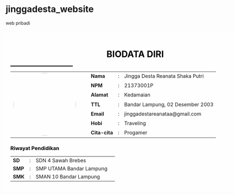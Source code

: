 # jinggadesta_website
web pribadi
<!DOCTYPE html>
<html>
<head>
<title>My Biodata</title>
<style>
.wrap{
background-color:rgba(255,255,255,0.7);
width: 800px;
color:black;
margin: 20px auto;
padding:15px;
}
</style>
</head>
<body style="background: url(URL-background.jpeg);background-size:cover;background-attachment: fixed;">
<div class="wrap">
<h1 class="class" align="center">BIODATA DIRI</h1><hr/ align="center" width="25%" style="border-top: 3px double #8c8b8b;">
<table>
<tr><td rowspan="10" width="100px">
<img src="jingga.jpeg" width="200px" style="display: block;border-radius: 50%;border-color:white;margin-right:30px" border="2px" ></td></tr>
<tr><td><b>Nama</b></td><td>:</td> <td>Jingga Desta Reanata Shaka Putri</td></tr>
<tr><td><b>NPM</b></td><td>:</td> <td>21373001P</td></tr>
<tr><td><b>Alamat</b></td><td>:</td> <td>Kedamaian</td></tr>
<tr><td><b>TTL</b></td><td>:</td> <td>Bandar Lampung, 02 Desember 2003</td></tr>
<tr><td><b>Email</b></td><td>:</td> <td>jinggadestareanataa@gmail.com</td></tr>
<tr><td><b>Hobi</b></td><td>:</td> <td>Traveling</td></tr>
<tr><td><b>Cita-cita</b></td><td>:</td> <td>Progamer</td></tr></table>
<table>
<h3>Riwayat Pendidikan</h3>
<tr><td><b>SD</b></td><td>:</td> <td>SDN 4 Sawah Brebes<td></td></tr>
<tr><td><b>SMP</b></td><td>:</td> <td>SMP UTAMA Bandar Lampung</td></tr>
<tr><td><b>SMK</b></td><td>:</td> <td>SMAN 10 Bandar Lampung</td></tr></table>
<div>
</body>
</html>
